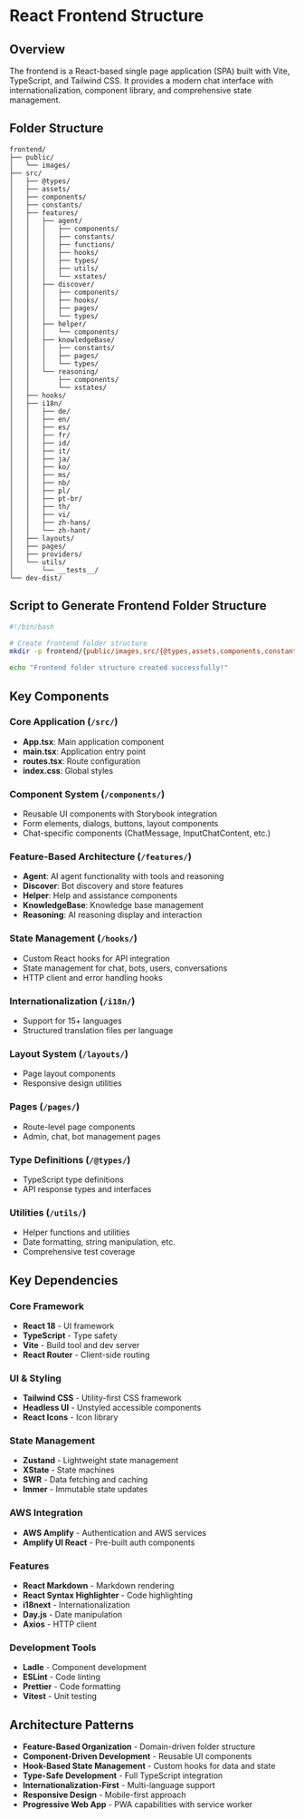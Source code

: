 # React Frontend Structure

## Overview
The frontend is a React-based single page application (SPA) built with Vite, TypeScript, and Tailwind CSS. It provides a modern chat interface with internationalization, component library, and comprehensive state management.

## Folder Structure

```
frontend/
├── public/
│   └── images/
├── src/
│   ├── @types/
│   ├── assets/
│   ├── components/
│   ├── constants/
│   ├── features/
│   │   ├── agent/
│   │   │   ├── components/
│   │   │   ├── constants/
│   │   │   ├── functions/
│   │   │   ├── hooks/
│   │   │   ├── types/
│   │   │   ├── utils/
│   │   │   └── xstates/
│   │   ├── discover/
│   │   │   ├── components/
│   │   │   ├── hooks/
│   │   │   ├── pages/
│   │   │   └── types/
│   │   ├── helper/
│   │   │   └── components/
│   │   ├── knowledgeBase/
│   │   │   ├── constants/
│   │   │   ├── pages/
│   │   │   └── types/
│   │   └── reasoning/
│   │       ├── components/
│   │       └── xstates/
│   ├── hooks/
│   ├── i18n/
│   │   ├── de/
│   │   ├── en/
│   │   ├── es/
│   │   ├── fr/
│   │   ├── id/
│   │   ├── it/
│   │   ├── ja/
│   │   ├── ko/
│   │   ├── ms/
│   │   ├── nb/
│   │   ├── pl/
│   │   ├── pt-br/
│   │   ├── th/
│   │   ├── vi/
│   │   ├── zh-hans/
│   │   └── zh-hant/
│   ├── layouts/
│   ├── pages/
│   ├── providers/
│   └── utils/
│       └── __tests__/
└── dev-dist/
```

## Script to Generate Frontend Folder Structure

```bash
#!/bin/bash

# Create frontend folder structure
mkdir -p frontend/{public/images,src/{@types,assets,components,constants,features/{agent/{components,constants,functions,hooks,types,utils,xstates},discover/{components,hooks,pages,types},helper/components,knowledgeBase/{constants,pages,types},reasoning/{components,xstates}},hooks,i18n/{de,en,es,fr,id,it,ja,ko,ms,nb,pl,pt-br,th,vi,zh-hans,zh-hant},layouts,pages,providers,utils/__tests__},dev-dist}

echo "Frontend folder structure created successfully!"
```

## Key Components

### Core Application (`/src/`)
- **App.tsx**: Main application component
- **main.tsx**: Application entry point
- **routes.tsx**: Route configuration
- **index.css**: Global styles

### Component System (`/components/`)
- Reusable UI components with Storybook integration
- Form elements, dialogs, buttons, layout components
- Chat-specific components (ChatMessage, InputChatContent, etc.)

### Feature-Based Architecture (`/features/`)
- **Agent**: AI agent functionality with tools and reasoning
- **Discover**: Bot discovery and store features
- **Helper**: Help and assistance components
- **KnowledgeBase**: Knowledge base management
- **Reasoning**: AI reasoning display and interaction

### State Management (`/hooks/`)
- Custom React hooks for API integration
- State management for chat, bots, users, conversations
- HTTP client and error handling hooks

### Internationalization (`/i18n/`)
- Support for 15+ languages
- Structured translation files per language

### Layout System (`/layouts/`)
- Page layout components
- Responsive design utilities

### Pages (`/pages/`)
- Route-level page components
- Admin, chat, bot management pages

### Type Definitions (`/@types/`)
- TypeScript type definitions
- API response types and interfaces

### Utilities (`/utils/`)
- Helper functions and utilities
- Date formatting, string manipulation, etc.
- Comprehensive test coverage

## Key Dependencies

### Core Framework
- **React 18** - UI framework
- **TypeScript** - Type safety
- **Vite** - Build tool and dev server
- **React Router** - Client-side routing

### UI & Styling
- **Tailwind CSS** - Utility-first CSS framework
- **Headless UI** - Unstyled accessible components
- **React Icons** - Icon library

### State Management
- **Zustand** - Lightweight state management
- **XState** - State machines
- **SWR** - Data fetching and caching
- **Immer** - Immutable state updates

### AWS Integration
- **AWS Amplify** - Authentication and AWS services
- **Amplify UI React** - Pre-built auth components

### Features
- **React Markdown** - Markdown rendering
- **React Syntax Highlighter** - Code highlighting
- **i18next** - Internationalization
- **Day.js** - Date manipulation
- **Axios** - HTTP client

### Development Tools
- **Ladle** - Component development
- **ESLint** - Code linting
- **Prettier** - Code formatting
- **Vitest** - Unit testing

## Architecture Patterns
- **Feature-Based Organization** - Domain-driven folder structure
- **Component-Driven Development** - Reusable UI components
- **Hook-Based State Management** - Custom hooks for data and state
- **Type-Safe Development** - Full TypeScript integration
- **Internationalization-First** - Multi-language support
- **Responsive Design** - Mobile-first approach
- **Progressive Web App** - PWA capabilities with service worker